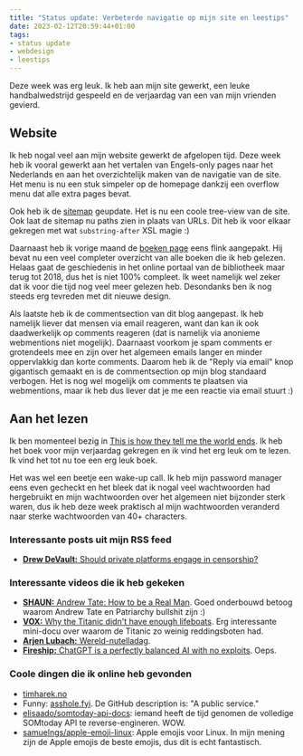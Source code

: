 ```yaml
---
title: "Status update: Verbeterde navigatie op mijn site en leestips"
date: 2023-02-12T20:59:44+01:00
tags: 
- status update
- webdesign
- leestips
---
```


Deze week was erg leuk. Ik heb aan mijn site gewerkt, een leuke handbalwedstrijd gespeeld en de verjaardag van een van mijn vrienden gevierd.

## Website

Ik heb nogal veel aan mijn website gewerkt de afgelopen tijd. Deze week heb ik vooral gewerkt aan het vertalen van Engels-only pages naar het Nederlands en aan het overzichtelijk maken van de navigatie van de site. Het menu is nu een stuk simpeler op de homepage dankzij een overflow menu dat alle extra pages bevat.

Ook heb ik de [sitemap](https://geheimesite.nl/sitemap.xml) geupdate. Het is nu een coole tree-view van de site. Ook laat de sitemap nu paths zien in plaats van URLs. Dit heb ik voor elkaar gekregen met wat `substring-after` XSL magie :)

Daarnaast heb ik vorige maand de [boeken page](https://geheimesite.nl/boeken) eens flink aangepakt. Hij bevat nu een veel completer overzicht van alle boeken die ik heb gelezen. Helaas gaat de geschiedenis in het online portaal van de bibliotheek maar terug tot 2018, dus het is niet 100% compleet. Ik weet namelijk wel zeker dat ik voor die tijd nog veel meer gelezen heb. Desondanks ben ik nog steeds erg tevreden met dit nieuwe design.

Als laatste heb ik de commentsection van dit blog aangepast. Ik heb namelijk liever dat mensen via email reageren, want dan kan ik ook daadwerkelijk op comments reageren (dat is namelijk via anonieme webmentions niet mogelijk). Daarnaast voorkom je spam comments er grotendeels mee en zijn over het algemeen emails langer en minder oppervlakkig dan korte comments. Daarom heb ik de "Reply via email" knop gigantisch gemaakt en is de commentsection op mijn blog standaard verbogen. Het is nog wel mogelijk om comments te plaatsen via webmentions, maar ik heb dus liever dat je me een reactie via email stuurt :)

<!--## Handbal

Ik vertel er eigenlijk nooit over op dit blog, maar ik speel handbal. Ik speel momenteel landelijk in de Jeugddivisie C bij [SC Twist](https://sctwist.nl) in Vlaardingen. Ik speel in de C terwijl ik eigenlijk een B'tje ben omdat we geen B-team hebben (en omdat dit gewoon een ontzettend leuk team is).

Deze week hebben we een enorm goede wedstrijd tegen Aalsmeer gespeeld. Aalsmeer is een erg goede club (ik denk dat ze op het moment van schrijven 1e of 2e in de competitie staan), en de vorige keer dat we tegen ze speelde verloren we met 1 punt. Het grappige is dus dat we op een een of andere manier dit weekend met *exact dezelfde stand* als vorige keer eindigen. -->

## Aan het lezen

Ik ben momenteel bezig in [This is how they tell me the world ends](https://www.bibliotheek.nl/catalogus/titel.434364606.html/this-is-how-they-tell-me-the-world-ends/). Ik heb het boek voor mijn verjaardag gekregen en ik vind het erg leuk om te lezen. Ik vind het tot nu toe een erg leuk boek.

Het was wel een beetje een wake-up call. Ik heb mijn password manager eens even gecheckt en het bleek dat ik nogal veel wachtwoorden had hergebruikt en mijn wachtwoorden over het algemeen niet bijzonder sterk waren, dus ik heb deze week praktisch al mijn wachtwoorden veranderd naar sterke wachtwoorden van 40+ characters.

### Interessante posts uit mijn RSS feed

- [**Drew DeVault:** Should private platforms engage in censorship?](https://drewdevault.com/2023/01/30/2023-01-30-Should-private-platforms-engage-in-censorship.html)

### Interessante videos die ik heb gekeken

- [**SHAUN:** Andrew Tate: How to be a Real Man](https://www.youtube.com/v/y6_TOFy3k6k). Goed onderbouwd betoog waarom Andrew Tate en Patriarchy bullshit zijn :)
- [**VOX:** Why the Titanic didn't have enough lifeboats](https://www.youtube.com/v/K64wRD8eaus). Erg interessante mini-docu over waarom de Titanic zo weinig reddingsboten had.
- [**Arjen Lubach:** Wereld-nutelladag](https://www.youtube.com/v/yicBz6nSJQw).
- [**Fireship:** ChatGPT is a perfectly balanced AI with no exploits](https://www.youtube.com/v/y3iLOxBTuy4). Oeps.

### Coole dingen die ik online heb gevonden

- [timharek.no](https://timharek.no)
- Funny: [asshole.fyi](https://asshole.fyi/en/). De GitHub description is: "A public service."
- [elisaado/somtoday-api-docs](https://github.com/elisaado/somtoday-api-docs): iemand heeft de tijd genomen de volledige SOMtoday API te reverse-engineren. WOW.
- [samuelngs/apple-emoji-linux](https://github.com/samuelngs/apple-emoji-linux): Apple emojis voor Linux. In mijn mening zijn de Apple emojis de beste emojis, dus dit is echt fantastisch.
